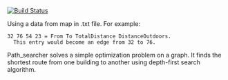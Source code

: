 [![Build Status](https://travis-ci.org/orionoiro/path_searcher.svg?branch=master)](https://travis-ci.org/orionoiro/path_searcher)

  Using a data from map in .txt file. For example: 
  
    32 76 54 23 = From To TotalDistance DistanceOutdoors. 
      This entry would become an edge from 32 to 76.
  
  Path_searcher solves a simple optimization problem on a graph. 
  It finds the shortest route from one building to another using depth-first search algorithm.
